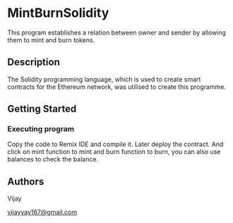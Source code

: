 # MintBurnSolidity

This program establishes a relation between owner and sender by allowing them to mint and burn tokens.

## Description 

The Solidity programming language, which is used to create smart contracts for the Ethereum network, was utilised to create this programme. 

## Getting Started

 ### Executing program
 Copy the code to Remix IDE and compile it.
 Later deploy the contract.
 And click on mint function to mint and burn function to burn, 
 you can also use balances to check the balance.

 ## Authors 

Vijay

vijayyay167@gmail.com
